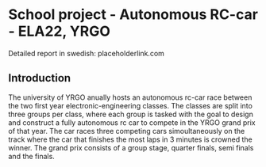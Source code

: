 # School project - Autonomous RC-car - ELA22, YRGO

Detailed report in swedish:
placeholderlink.com

## Introduction

The university of YRGO anually hosts an autonomous rc-car race between the two first year electronic-engineering classes. The classes are split into three
groups per class, where each group is tasked with the goal to design and construct a fully autonomous rc car to compete in the YRGO grand prix of that year.
The car races three competing cars simoultaneously on the track where the car that finishes the most laps in 3 minutes is crowned the winner.
The grand prix consists of a group stage, quarter finals, semi finals and the finals. 
